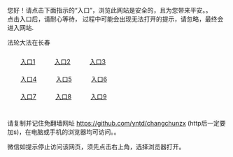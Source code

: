 您好！请点击下面指示的“入口”，浏览此网站是安全的，且为您带来平安。。 <br/>
点击入口后，请耐心等待， 过程中可能会出现无法打开的提示，请忽略，最终会进入网站. </br>

法轮大法在长春<br/>
<div style="padding:10px"><a style="margin:20px" target="_blank" href="https://d1xjpl8lm3xqqj.cloudfront.net/2Qpsp?czyowgwq" id="ccLink1" rel="nofollow">入口1</a> <a target="_blank" style="margin:20px" href="https://dssxtyoa9qmx5.cloudfront.net/2Qpsp?bkkcpfmh" id="ccLink2" rel="nofollow">入口2</a> <a style="margin:20px" target="_blank" href="https://d3ks575tb943f7.cloudfront.net/2Qpsp?czaurz" id="ccLink3" rel="nofollow">入口3</a></div>

<div style="padding:10px" ><a style="margin:20px" target="_blank" href="https://d1xjpl8lm3xqqj.cloudfront.net/2Qpsp?czyowgwq" id="ccLink4" rel="nofollow">入口4</a> <a style="margin:20px" href="https://dssxtyoa9qmx5.cloudfront.net/2Qpsp?bkkcpfmh" target="_blank" id="ccLink5" rel="nofollow">入口5</a> <a style="margin:20px" href="https://d3ks575tb943f7.cloudfront.net/2Qpsp?czaurz" target="_blank" id="ccLink6" rel="nofollow">入口6</a></div>

<div style="padding:10px"><a style="margin:20px" target="_blank" href="https://d1xjpl8lm3xqqj.cloudfront.net/2Qpsp?czyowgwq" id="ccLink7" rel="nofollow">入口7</a> <a style="margin:20px" href="https://dssxtyoa9qmx5.cloudfront.net/2Qpsp?bkkcpfmh" target="_blank" id="ccLink8" rel="nofollow">入口8</a> <a style="margin:20px" target="_blank" href="https://d3ks575tb943f7.cloudfront.net/2Qpsp?czaurz" id="ccLink9" rel="nofollow">入口9</a></div>

<br/>



请复制并记住免翻墙网址 https://github.com/yntd/changchunzx (http后一定要加s)，在电脑或手机的浏览器均可访问。。<br/>

微信如提示停止访问该网页，须先点击右上角，选择浏览器打开。
